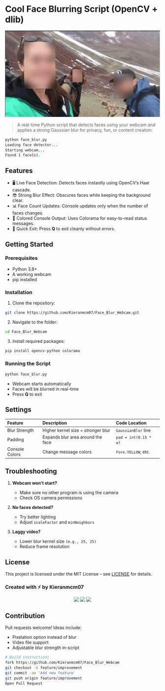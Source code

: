 
# Cool Face Blurring Script (OpenCV + dlib)

<p align="center">
  <img src="https://github.com/Kieranmcm07/Face_Blur_Webcam/blob/main/assets/bannerexample.png?raw=true" alt="Face Blur Banner">
</p>

> A real-time Python script that detects faces using your webcam and applies a strong Gaussian blur for privacy, fun, or content creation.

```bash
python face_blur.py
Loading face detector...
Starting webcam...
Found 1 face(s).
```

## Features

* 🖥 Live Face Detection: Detects faces instantly using OpenCV’s Haar cascade.
* 😎 Strong Blur Effect: Obscures faces while keeping the background clear.
* 📊 Face Count Updates: Console updates only when the number of faces changes.
* 🎨 Colored Console Output: Uses Colorama for easy-to-read status messages.
* 🛑 Quick Exit: Press **Q** to exit cleanly without errors.

## Getting Started

### Prerequisites

* Python 3.8+
* A working webcam
* pip installed

### Installation

1. Clone the repository:

```bash
git clone https://github.com/Kieranmcm07/Face_Blur_Webcam.git
```

2. Navigate to the folder:

```bash
cd Face_Blur_Webcam
```

3. Install required packages:

```bash
pip install opencv-python colorama
```

### Running the Script

```bash
python face_blur.py
```

* Webcam starts automatically
* Faces will be blurred in real-time
* Press **Q** to exit

## Settings

| Feature        | Description                        | Code Location         |
| :------------- | :--------------------------------- | :-------------------- |
| Blur Strength  | Higher kernel size = stronger blur | `GaussianBlur` line   |
| Padding        | Expands blur area around the face  | `pad = int(0.15 * w)` |
| Console Colors | Change message colors              | `Fore.YELLOW`, etc.   |

## Troubleshooting

1. **Webcam won’t start?**

   * Make sure no other program is using the camera
   * Check OS camera permissions

2. **No faces detected?**

   * Try better lighting
   * Adjust `scaleFactor` and `minNeighbors`

3. **Laggy video?**

   * Lower blur kernel size `(e.g., 25, 25)`
   * Reduce frame resolution

## License

This project is licensed under the MIT License – see [LICENSE](https://github.com/Kieranmcm07/Face_Blur_Webcam/blob/main/LICENSE.md) for details.

### Created with ⚡ by Kieranmcm07

<p align="center">
  <img src="https://img.shields.io/github/stars/Kieranmcm07/Face_Blur_Webcam?style=social" />
  <img src="https://img.shields.io/github/issues/Kieranmcm07/Face_Blur_Webcam?color=purple" />
  <img src="https://img.shields.io/github/license/Kieranmcm07/Face_Blur_Webcam" />
</p>

## Contribution

Pull requests welcome! Ideas include:

* Pixelation option instead of blur
* Video file support
* Adjustable blur strength in-script

```bash
# Build instructions
fork https://github.com/Kieranmcm07/Face_Blur_Webcam
git checkout -b feature/improvement
git commit -am 'Add new feature'
git push origin feature/improvement
Open Pull Request
```